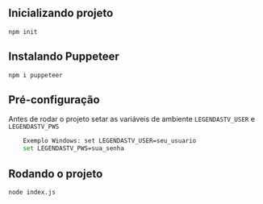 ## Inicializando projeto

    npm init

## Instalando Puppeteer

    npm i puppeteer

## Pré-configuração
 Antes de rodar o projeto setar as variáveis de ambiente  `LEGENDASTV_USER`  e `LEGENDASTV_PWS`

```sh
    Exemplo Windows: set LEGENDASTV_USER=seu_usuario
    set LEGENDASTV_PWS=sua_senha
```

## Rodando o projeto
    node index.js
